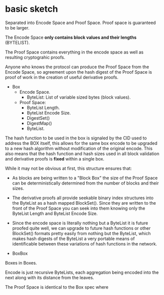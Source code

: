 # basic sketch

Separated into Encode Space and Proof Space. Proof space is guaranteed to be larger.

The Encode Space **only contains block values and their lengths** (BYTELIST).

The Proof Space contains everything in the encode space as well as resulting cryptograhic proofs.

Anyone who knows the protocol can produce the Proof Space from the Encode Space,
so agreement upon the hash digest of the Proof Space is proof of work in the creation of useful derivative proofs.

* Box
  * Encode Space.
    * ByteList: List of variable sized bytes (block values).
  * Proof Space:
    * ByteList Length.
    * ByteList Encode Size.
    * DigestSet()
    * DigestMap()
    * ByteList.

The hash function to be used in the box is signaled by the CID used to address the BOX itself, this allows for the same
box encode to be upgraded to a new hash algorithm without modification of the original encode. This also means that the hash
function and hash sizes used in all block validation and derivative proofs is **fixed** within a single box.

While it may not be obvious at first, this structure ensures that:
* As blocks are being written to a "Block Box" the size of the Proof Space can be deterministically determined from the number
of blocks and their sizes.
* The derivative proofs all provide seekable binary index structures into the ByteList as a hash mapped BlockSet().
Since they are written to the front of the Proof Space you can seek into them knowing only the ByteList Length and ByteList Encode Size.
* Since the encode space is literally nothing but a ByteList it is future proofed quite well, we can upgrade
to future hash functions or other BlockSet() formats pretty easily from nothing but the ByteList, which makes
hash digests of the ByteList a very portable means of identificable between these variations of hash functions
in the network.

* BoxBox

Boxes in Boxes.

Encode is just recursive ByteLists, each aggregation being encoded into the next along with its distance from the leaves.

The Proof Space is identical to the Box spec where
